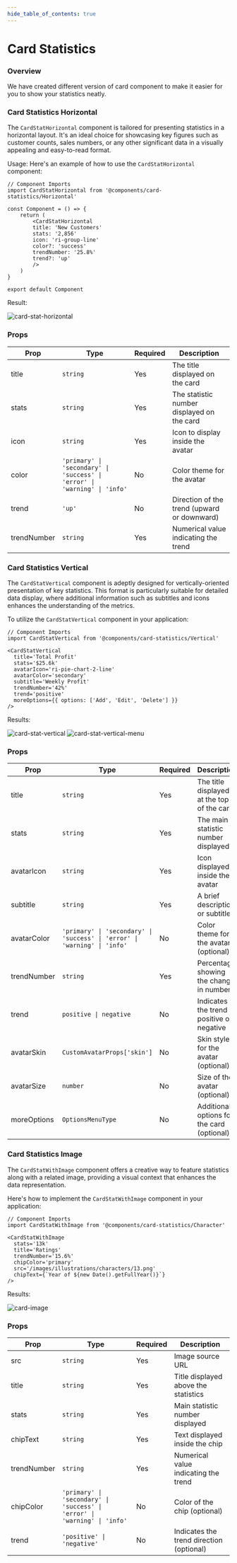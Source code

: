 ```yaml
---
hide_table_of_contents: true
---
```


# Card Statistics

### Overview

We have created different version of card component to make it easier for you to show your statistics neatly.

### Card Statistics Horizontal

The `CardStatHorizontal` component is tailored for presenting statistics in a horizontal layout. It's an ideal choice for showcasing key figures such as customer counts, sales numbers, or any other significant data in a visually appealing and easy-to-read format.

Usage:
Here's an example of how to use the `CardStatHorizontal` component:

```tsx
// Component Imports
import CardStatHorizontal from '@components/card-statistics/Horizontal'

const Component = () => {
    return (
        <CardStatHorizontal
        title: 'New Customers'
        stats: '2,856'
        icon: 'ri-group-line'
        color?: 'success'
        trendNumber: '25.8%'
        trend?: 'up'
        />
    )
} 

export default Component
```

Result:

![card-stat-horizontal](../../../assets/card-horizontal.png)

### Props

| Prop         | Type                                                                    | Required | Description                                  |
|--------------|-------------------------------------------------------------------------|----------|----------------------------------------------|
| title        | `string`                                                                  | Yes      | The title displayed on the card              |
| stats        | `string`                                                                  | Yes      | The statistic number displayed on the card   |
| icon         | `string`                                                                  | Yes      | Icon to display inside the avatar            |
| color        | `'primary' \| 'secondary' \| 'success' \| 'error' \| 'warning' \| 'info'` | No       | Color theme for the avatar                   |
| trend        | `'up'`                                                                    | No       | Direction of the trend (upward or downward)  |
| trendNumber  | `string`                                                                  | Yes      | Numerical value indicating the trend         |

### Card Statistics Vertical

The `CardStatVertical` component is adeptly designed for vertically-oriented presentation of key statistics. This format is particularly suitable for detailed data display, where additional information such as subtitles and icons enhances the understanding of the metrics.

To utilize the `CardStatVertical` component in your application:

```tsx
// Component Imports
import CardStatVertical from '@components/card-statistics/Vertical'

<CardStatVertical
  title='Total Profit'
  stats='$25.6k'
  avatarIcon='ri-pie-chart-2-line'
  avatarColor='secondary'
  subtitle='Weekly Profit'
  trendNumber='42%'
  trend='positive'
  moreOptions={{ options: ['Add', 'Edit', 'Delete'] }}
/>
```
Results:

![card-stat-vertical](../../../assets/card-vertical.png)
![card-stat-vertical-menu](../../../assets/card-vertical-menu.png)

### Props

| Prop         | Type                                                | Required | Description                                      |
|--------------|-----------------------------------------------------|----------|--------------------------------------------------|
| title        | `string`                                            | Yes      | The title displayed at the top of the card       |
| stats        | `string`                                            | Yes      | The main statistic number displayed              |
| avatarIcon   | `string`                                            | Yes      | Icon displayed inside the avatar                 |
| subtitle     | `string`                                            | Yes      | A brief description or subtitle                  |
| avatarColor  | `'primary' \| 'secondary' \| 'success' \| 'error' \| 'warning' \| 'info'` | No | Color theme for the avatar (optional)           |
| trendNumber  | `string`                                            | Yes      | Percentage showing the change in numbers         |
| trend        | `positive \| negative`                              | No       | Indicates if the trend is positive or negative   |
| avatarSkin   | `CustomAvatarProps['skin']`                         | No       | Skin style for the avatar (optional)             |
| avatarSize   | `number `                                           | No       | Size of the avatar (optional)                    |
| moreOptions  | `OptionsMenuType`                                   | No       | Additional options for the card (optional)       |


### Card Statistics Image

The `CardStatWithImage` component offers a creative way to feature statistics along with a related image, providing a visual context that enhances the data representation.

Here's how to implement the `CardStatWithImage` component in your application:

```tsx
// Component Imports
import CardStatWithImage from '@components/card-statistics/Character'

<CardStatWithImage
  stats='13k'
  title='Ratings'
  trendNumber='15.6%'
  chipColor='primary'
  src='/images/illustrations/characters/13.png'
  chipText={`Year of ${new Date().getFullYear()}`}
/>
```

Results:

![card-image](../../../assets/card-image.png)

### Props

| Prop        | Type                               | Required | Description                                       |
|-------------|------------------------------------|----------|---------------------------------------------------|
| src         | `string`                           | Yes      | Image source URL                                  |
| title       | `string`                           | Yes      | Title displayed above the statistics              |
| stats       | `string`                           | Yes      | Main statistic number displayed                   |
| chipText    | `string`                           | Yes      | Text displayed inside the chip                    |
| trendNumber | `string`                           | Yes      | Numerical value indicating the trend              |
| chipColor   | `'primary' \| 'secondary' \| 'success' \| 'error' \| 'warning' \| 'info'` | No | Color of the chip (optional)                     |
| trend       | `'positive' \| 'negative'`         | No       | Indicates the trend direction (optional)          |

